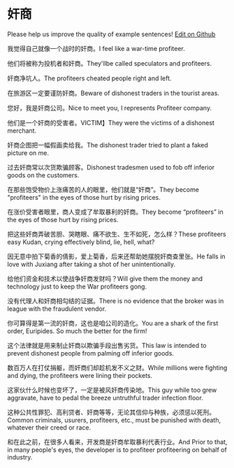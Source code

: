 # 奸商

Please help us improve the quality of example sentences! [Edit on Github](https://github.com/jiyushe/jiyu-example-sentence-source/blob/main/chinese/jianshang.md)

<p><span class="chinese">我觉得自己就像一个战时的奸商。</span><span class="english">I feel like a war-time profiteer.</span></p>

<p><span class="chinese">他们将被称为投机者和奸商。</span><span class="english">They'llbe called speculators and profiteers.</span></p>

<p><span class="chinese">奸商净坑人。</span><span class="english">The profiteers cheated people right and left.</span></p>

<p><span class="chinese">在旅游区一定要谨防奸商。</span><span class="english">Beware of dishonest traders in the tourist areas.</span></p>

<p><span class="chinese">您好，我是奸商公司。</span><span class="english">Nice to meet you, I represents Profiteer company.</span></p>

<p><span class="chinese">他们是一个奸商的受害者。</span><span class="english">VICTIM】They were the victims of a dishonest merchant.</span></p>

<p><span class="chinese">奸商企图把一幅假画卖给我。</span><span class="english">The dishonest trader tried to plant a faked picture on me.</span></p>

<p><span class="chinese">过去奸商常以次货欺骗顾客。</span><span class="english">Dishonest tradesmen used to fob off inferior goods on the customers.</span></p>

<p><span class="chinese">在那些饱受物价上涨痛苦的人的眼里，他们就是“奸商”。</span><span class="english">They become "profiteers" in the eyes of those hurt by rising prices.</span></p>

<p><span class="chinese">在涨价受害者眼里，商人变成了牟取暴利的奸商。</span><span class="english">They become “profiteers” in the eyes of those hurt by rising prices.</span></p>

<p><span class="chinese">把这些奸商弄破苦胆、哭瞎眼、痛不欲生、生不如死，怎么样？</span><span class="english">These profiteers easy Kudan, crying effectively blind, lie, hell, what?</span></p>

<p><span class="chinese">因无意中拍下菊香的倩影，爱上菊香，后来还帮助她摆脱奸商查里张。</span><span class="english">He falls in love with Juxiang after taking a shot of her unintentionally.</span></p>

<p><span class="chinese">给他们资金和技术以使战争奸商发财吗？</span><span class="english">Will give them the money and technology just to keep the War profiteers gong.</span></p>

<p><span class="chinese">没有代理人和奸商相勾结的证据。</span><span class="english">There is no evidence that the broker was in league with the fraudulent vendor.</span></p>

<p><span class="chinese">你可算得是第一流的奸商，这也是咱公司的造化。</span><span class="english">You are a shark of the first order, Euripides. So much the better for the firm!</span></p>

<p><span class="chinese">这个法律就是用来制止奸商以欺骗手段出售劣货。</span><span class="english">This law is intended to prevent dishonest people from palming off inferior goods.</span></p>

<p><span class="chinese">数百万人在打仗捐躯，而奸商们却趁机发不义之财。</span><span class="english">While millions were fighting and dying, the profiteers were lining their pockets.</span></p>

<p><span class="chinese">这家伙什么时候也变坏了，一定是被风奸商传染地。</span><span class="english">This guy while too grew aggravate, have to pedal the breeze untruthful trader infection floor.</span></p>

<p><span class="chinese">这种公共性罪犯、高利贷者、奸商等等，无论其信仰与种族，必须惩以死刑。</span><span class="english">Common criminals, usurers, profiteers, etc., must be punished with death, whatever their creed or race.</span></p>

<p><span class="chinese">和在此之前，在很多人看来，开发商是奸商牟取暴利代表行业。</span><span class="english">And Prior to that, in many people's eyes, the developer is to profiteer profiteering on behalf of industry.</span></p>

